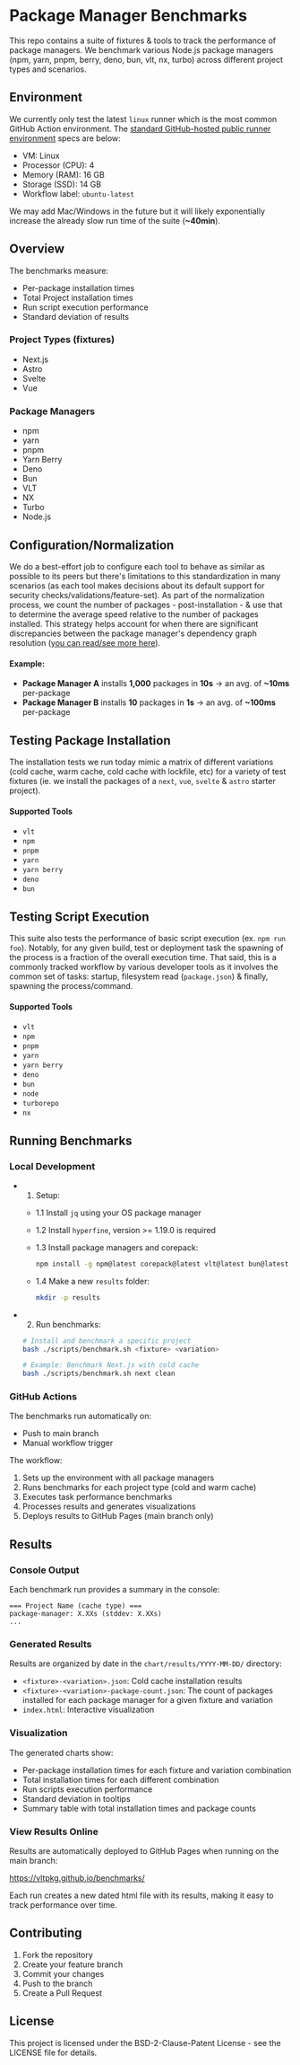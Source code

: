 # Package Manager Benchmarks

This repo contains a suite of fixtures & tools to track the performance of package managers. We benchmark various Node.js package managers (npm, yarn, pnpm, berry, deno, bun, vlt, nx, turbo) across different project types and scenarios.

## Environment

We currently only test the latest `linux` runner which is the most common GitHub Action environment. The [standard GitHub-hosted public runner environment](https://docs.github.com/en/actions/using-github-hosted-runners/using-github-hosted-runners/about-github-hosted-runners#standard-github-hosted-runners-for-public-repositories) specs are below:

- VM: Linux
- Processor (CPU): 4
- Memory (RAM): 16 GB
- Storage (SSD): 14 GB
- Workflow label: `ubuntu-latest`

We may add Mac/Windows in the future but it will likely exponentially increase the already slow run time of the suite (**~40min**).

## Overview

The benchmarks measure:
- Per-package installation times
- Total Project installation times
- Run script execution performance
- Standard deviation of results

### Project Types (fixtures)
- Next.js
- Astro
- Svelte
- Vue

### Package Managers
- npm
- yarn
- pnpm
- Yarn Berry
- Deno
- Bun
- VLT
- NX
- Turbo
- Node.js

## Configuration/Normalization

We do a best-effort job to configure each tool to behave as similar as possible to its peers but there's limitations to this standardization in many scenarios (as each tool makes decisions about its default support for security checks/validations/feature-set). As part of the normalization process, we count the number of packages - post-installation - & use that to determine the average speed relative to the number of packages installed. This strategy helps account for when there are significant discrepancies between the package manager's dependency graph resolution ([you can read/see more here](https://docs.google.com/presentation/d/1ojXF4jb_1MyGhew2LCbdrZ4e_0vYUr-7CoMJLJsHwZY/edit?usp=sharing)).

#### Example:
- **Package Manager A** installs **1,000** packages in **10s** -> an avg. of **~10ms** per-package
- **Package Manager B** installs **10** packages in **1s** -> an avg. of **~100ms** per-package

## Testing Package Installation

The installation tests we run today mimic a matrix of different variations (cold cache, warm cache, cold cache with lockfile, etc) for a variety of test fixtures (ie. we install the packages of a `next`, `vue`, `svelte` & `astro` starter project).

#### Supported Tools

- `vlt`
- `npm`
- `pnpm`
- `yarn`
- `yarn berry`
- `deno`
- `bun`

## Testing Script Execution

This suite also tests the performance of basic script execution (ex. `npm run foo`). Notably, for any given build, test or deployment task the spawning of the process is a fraction of the overall execution time. That said, this is a commonly tracked workflow by various developer tools as it involves the common set of tasks: startup, filesystem read (`package.json`) & finally, spawning the process/command.

#### Supported Tools

- `vlt`
- `npm`
- `pnpm`
- `yarn`
- `yarn berry`
- `deno`
- `bun`
- `node`
- `turborepo`
- `nx`

## Running Benchmarks

### Local Development

- 1. Setup:

  - 1.1 Install `jq` using your OS package manager
  
  - 1.2 Install `hyperfine`, version >= 1.19.0 is required
  
  - 1.3 Install package managers and corepack:
    ```bash
    npm install -g npm@latest corepack@latest vlt@latest bun@latest deno@latest nx@latest turbo@latest
    ```
  
  - 1.4 Make a new `results` folder:
    ```bash
    mkdir -p results
    ```

- 2. Run benchmarks:

  ```bash
  # Install and benchmark a specific project
  bash ./scripts/benchmark.sh <fixture> <variation>

  # Example: Benchmark Next.js with cold cache
  bash ./scripts/benchmark.sh next clean
  ```

### GitHub Actions

The benchmarks run automatically on:
- Push to main branch
- Manual workflow trigger

The workflow:
1. Sets up the environment with all package managers
2. Runs benchmarks for each project type (cold and warm cache)
3. Executes task performance benchmarks
4. Processes results and generates visualizations
5. Deploys results to GitHub Pages (main branch only)

## Results

### Console Output

Each benchmark run provides a summary in the console:
```
=== Project Name (cache type) ===
package-manager: X.XXs (stddev: X.XXs)
...
```

### Generated Results

Results are organized by date in the `chart/results/YYYY-MM-DD/` directory:
- `<fixture>-<variation>.json`: Cold cache installation results
- `<fixture>-<variation>-package-count.json`: The count of packages installed for each package manager for a given fixture and variation
- `index.html`: Interactive visualization

### Visualization

The generated charts show:
- Per-package installation times for each fixture and variation combination
- Total installation times for each different combination
- Run scripts execution performance
- Standard deviation in tooltips
- Summary table with total installation times and package counts

### View Results Online

Results are automatically deployed to GitHub Pages when running on the main branch:

<https://vltpkg.github.io/benchmarks/>

Each run creates a new dated html file with its results, making it easy to track performance over time.

## Contributing

1. Fork the repository
2. Create your feature branch
3. Commit your changes
4. Push to the branch
5. Create a Pull Request

## License

This project is licensed under the BSD-2-Clause-Patent License - see the LICENSE file for details.
